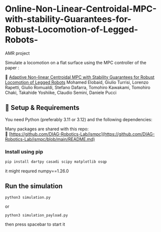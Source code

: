 # Online-Non-Linear-Centroidal-MPC-with-stability-Guarantees-for-Robust-Locomotion-of-Legged-Robots-
AMR project

Simulate a locomotion on a flat surface using the MPC controller of the paper :

🔗 [Adaptive Non-linear Centroidal MPC with Stability Guarantees for Robust Locomotion of Legged Robots](https://arxiv.org/abs/2409.01144)
Mohamed Elobaid, Giulio Turrisi, Lorenzo Rapetti, Giulio Romualdi, Stefano Dafarra, Tomohiro Kawakami, Tomohiro Chaki, Takahide Yoshiike, Claudio Semini, Daniele Pucci



## 🔧 Setup & Requirements

You need Python (preferably 3.11 or 3.12) and the following dependencies:

Many packages are shared with this repo:  
🔗 [https://github.com/DIAG-Robotics-Lab/ismpc](https://github.com/DIAG-Robotics-Lab/ismpc/blob/main/README.md)


### Install using pip

```bash
pip install dartpy casadi scipy matplotlib osqp

```
it might requred numpy==1.26.0 

## Run the simulation
```
python3 simulation.py
```
or 
```
python3 simulation_payload.py
```

then press spacebar to start it
